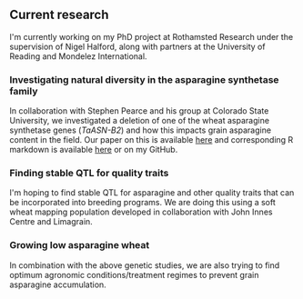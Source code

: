 ## Current research

I'm currently working on my PhD project at Rothamsted Research under the supervision of Nigel Halford, along with partners at the University of Reading and Mondelez International.

### Investigating natural diversity in the asparagine synthetase family

In collaboration with Stephen Pearce and his group at Colorado State University, we investigated a deletion of one of the wheat asparagine synthetase genes (*TaASN-B2*) and how this impacts grain asparagine content in the field. Our paper on this is available [here](https://bmcplantbiol.biomedcentral.com/articles/10.1186/s12870-021-03058-7) and corresponding R markdown is available [here](https://htmlpreview.github.io/?https://github.com/JosephOddy/TaASN-B2/blob/main/code/211228-TaASN-B2-figures.html) or on my GitHub.

### Finding stable QTL for quality traits

I'm hoping to find stable QTL for asparagine and other quality traits that can be incorporated into breeding programs. We are doing this using a soft wheat mapping population developed in collaboration with John Innes Centre and Limagrain.

### Growing low asparagine wheat

In combination with the above genetic studies, we are also trying to find optimum agronomic conditions/treatment regimes to prevent grain asparagine accumulation.
